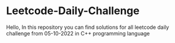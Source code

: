 # Leetcode-Daily-Challenge
Hello, In this repository you can find solutions for all leetcode daily challenge from 05-10-2022 in C++ programming language
